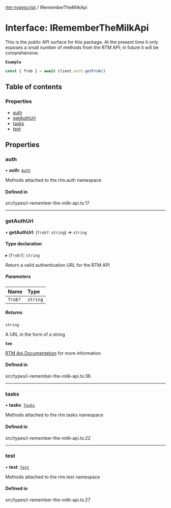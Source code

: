 [rtm-typescript](../README.md) / IRememberTheMilkApi

# Interface: IRememberTheMilkApi

This is the public API surface for this package. At the present time it only exposes a small number of methods from the RTM API; in future it will be comprehensive.

**`Example`**

```TypeScript
const { frob } = await client.auth.getFrob()
```

## Table of contents

### Properties

- [auth](IRememberTheMilkApi.md#auth)
- [getAuthUrl](IRememberTheMilkApi.md#getauthurl)
- [tasks](IRememberTheMilkApi.md#tasks)
- [test](IRememberTheMilkApi.md#test)

## Properties

### auth

• **auth**: [`Auth`](Auth.md)

Methods attached to the rtm.auth namespace

#### Defined in

src/types/i-remember-the-milk-api.ts:17

___

### getAuthUrl

• **getAuthUrl**: (`frob?`: `string`) => `string`

#### Type declaration

▸ (`frob?`): `string`

Return a valid authentication URL for the RTM API

##### Parameters

| Name | Type |
| :------ | :------ |
| `frob?` | `string` |

##### Returns

`string`

A URL in the form of a string

**`See`**

[RTM Api Documentation](https://www.rememberthemilk.com/services/api/authentication.rtm) for more information

#### Defined in

src/types/i-remember-the-milk-api.ts:36

___

### tasks

• **tasks**: [`Tasks`](Tasks.md)

Methods attached to the rtm.tasks namespace

#### Defined in

src/types/i-remember-the-milk-api.ts:22

___

### test

• **test**: [`Test`](Test.md)

Methods attached to the rtm.test namespace

#### Defined in

src/types/i-remember-the-milk-api.ts:27
